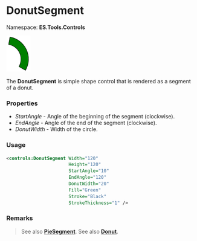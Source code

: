 # DonutSegment
Namespace: **ES.Tools.Controls**

![DonutSegment example](Images/DonutSegment.png "DonutSegment")

The **DonutSegment** is simple shape control that is rendered as a segment of a donut.

### Properties

* *StartAngle* - Angle of the beginning of the segment (clockwise).
* *EndAngle* - Angle of the end of the segment (clockwise).
* *DonutWidth* - Width of the circle.

### Usage

``` XML
<controls:DonutSegment Width="120"
                       Height="120"
                       StartAngle="10"
                       EndAngle="120"
                       DonutWidth="20"
                       Fill="Green"
                       Stroke="Black"
                       StrokeThickness="1" />
```

### Remarks

> See also [**PieSegment**](PieSegment.md).
> See also [**Donut**](Donut.md).